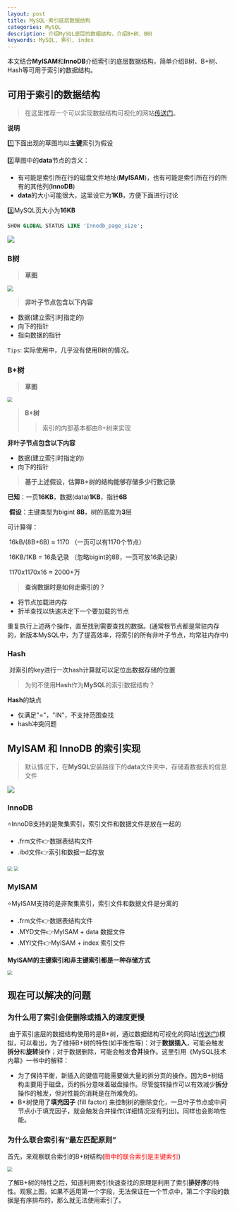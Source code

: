 ```yaml
---
layout: post
title: MySQL-索引底层数据结构
categories: MySQL
description: 介绍MySQL底层的数据结构，介绍B+树、B树
keywords: MySQL, 索引, index
---
```


本文结合**MyISAM**和**InnoDB**介绍索引的底层数据结构，简单介绍B树、B+树、Hash等可用于索引的数据结构。

## 可用于索引的数据结构

> 在这里推荐一个可以实现数据结构可视化的网站[传送门](https://www.cs.usfca.edu/~galles/visualization/Algorithms.html)。

**说明**

:one:下面出现的草图均以**主键**索引为假设

:two:草图中的**data**节点的含义：

- 有可能是索引所在行的磁盘文件地址(**MyISAM**)，也有可能是索引所在行的所有的其他列(**InnoDB**)
- **data**的大小可能很大，这里设它为**1KB**，方便下面进行讨论

:three:MySQL页大小为**16KB**

```sql
SHOW GLOBAL STATUS LIKE 'Innodb_page_size';
```

![](D:\Lenovo\Documents\GitHub\withoutfear-csu.github.io\images\posts\MySQL\page_size.png)

### B树

> **草图**

<img src="D:\Lenovo\Documents\GitHub\withoutfear-csu.github.io\images\posts\MySQL\B-Tree.png" style="zoom:80%;" />

> **非叶子节点包含以下内容**

- 数据(建立索引时指定的)
- 向下的指针
- 指向数据的指针

`Tips`: 实际使用中，几乎没有使用B树的情况。

### B+树

> **草图**

<img src="D:\Lenovo\Documents\GitHub\withoutfear-csu.github.io\images\posts\MySQL\B+Tree.png" style="zoom: 67%;" />

> **B+树**
>
> > 索引的内部基本都由B+树来实现

**非叶子节点包含以下内容**

- 数据(建立索引时指定的)
- 向下的指针

> **基于上述假设，估算B+树的结构能够存储多少行数记录**

​	**已知**：一页**16KB**，数据(data)**1KB**，指针**6B**

​	**假设**：主键类型为bigint **8B**，树的高度为**3**层

可计算得：

​	16kB/(8B+6B)  ≈ 1170		（一页可以有1170个节点）

​	16KB/1KB = 16条记录		（忽略bigint的8B，一页可放16条记录）

​	1170x1170x16  ≈ 2000+万

> **查询数据时是如何走索引的？**

- 将节点加载进内存
- 折半查找以快速决定下一个要加载的节点

​	重复执行上述两个操作，直至找到需要查找的数据。(通常根节点都是常驻内存的，新版本MySQL中，为了提高效率，将索引的所有非叶子节点，均常驻内存中)

### Hash

​	对索引的key进行一次hash计算就可以定位出数据存储的位置

> 为何不使用**Hash**作为**MySQL**的索引数据结构？

**Hash**的缺点

- 仅满足"="，"IN"，不支持范围查找
- hash冲突问题

## MyISAM 和 InnoDB 的索引实现

> 默认情况下，在**MySQL**安装路径下的**data**文件夹中，存储着数据表的信息文件

![](D:\Lenovo\Documents\GitHub\withoutfear-csu.github.io\images\posts\MySQL\t_innodb&t_myisam.png)

### InnoDB

:star:InnoDB支持的是聚集索引，索引文件和数据文件是放在一起的

- .frm文件👉数据表结构文件
- .ibd文件👉索引和数据一起存放



<img src="D:\Lenovo\Documents\GitHub\withoutfear-csu.github.io\images\posts\MySQL\index_InnoDB_primary.png" style="zoom: 67%;" />

<img src="D:\Lenovo\Documents\GitHub\withoutfear-csu.github.io\images\posts\MySQL\index_InnoDB_second.png" style="zoom:67%;" />

### MyISAM

:star:MyISAM支持的是非聚集索引，索引文件和数据文件是分离的

- .frm文件👉数据表结构文件
- .MYD文件👉MyISAM + data 数据文件
- .MYI文件👉MyISAM + index 索引文件

**MyISAM的主键索引和非主键索引都是一种存储方式**

<img src="D:\Lenovo\Documents\GitHub\withoutfear-csu.github.io\images\posts\MySQL\index_MyISAM.png" style="zoom:67%;" />

## 现在可以解决的问题

### 为什么用了索引会使删除或插入的速度更慢

​	由于索引底层的数据结构使用的是B+树，通过数据结构可视化的网站([传送门](https://www.cs.usfca.edu/~galles/visualization/Algorithms.html))模拟，可以看出，为了维持B+树的特性(如平衡性等)：对于**数据插入**，可能会触发**拆分**和**旋转**操作；对于数据删除，可能会触发**合并**操作。这里引用《MySQL技术内幕》一书中的解释：

- 为了保持平衡，新插入的键值可能需要做大量的拆分页的操作。因为B+树结构主要用于磁盘，页的拆分意味着磁盘操作。尽管旋转操作可以有效减少**拆分**操作的触发，但对性能的消耗是在所难免的。
- B+树使用了**填充因子** (fill factor) 来控制树的删除变化，一旦叶子节点或中间节点小于填充因子，就会触发合并操作(详细情况没有列出)。同样也会影响性能。

### 为什么联合索引有“最左匹配原则”

​	首先，来观察联合索引的B+树结构(<font color="red">图中的联合索引是主键索引</font>)

<img src="D:\Lenovo\Documents\GitHub\withoutfear-csu.github.io\images\posts\MySQL\Union_index.png" style="zoom: 67%;" />

​	了解B+树的特性之后，知道利用索引快速查找的原理是利用了索引**排好序**的特性。观察上图，如果不适用第一个字段，无法保证在一个节点中，第二个字段的数据是有序排布的，那么就无法使用索引了。

